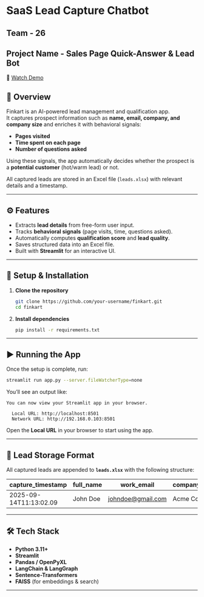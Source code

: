 # SaaS Lead Capture Chatbot 

## Team - 26
## Project Name - Sales Page Quick-Answer & Lead Bot

🎥 [Watch Demo](https://youtube.com/your-demo-video-link)

## 📌 Overview
Finkart is an AI-powered lead management and qualification app.  
It captures prospect information such as **name, email, company, and company size** and enriches it with behavioral signals:  

- **Pages visited**  
- **Time spent on each page**  
- **Number of questions asked**  

Using these signals, the app automatically decides whether the prospect is a **potential customer** (hot/warm lead) or not.

All captured leads are stored in an Excel file (`leads.xlsx`) with relevant details and a timestamp.

---

## ⚙️ Features
- Extracts **lead details** from free-form user input.  
- Tracks **behavioral signals** (page visits, time, questions asked).  
- Automatically computes **qualification score** and **lead quality**.  
- Saves structured data into an Excel file.  
- Built with **Streamlit** for an interactive UI.  

---

## 🚀 Setup & Installation

1. **Clone the repository**
   ```bash
   git clone https://github.com/your-username/finkart.git
   cd finkart
   ```

2. **Install dependencies**
   ```bash
   pip install -r requirements.txt
   ```

---

## ▶️ Running the App

Once the setup is complete, run:

```bash
streamlit run app.py --server.fileWatcherType=none
```

You’ll see an output like:

```
You can now view your Streamlit app in your browser.

  Local URL: http://localhost:8501
  Network URL: http://192.168.0.103:8501
```

Open the **Local URL** in your browser to start using the app.

---

## 📂 Lead Storage Format

All captured leads are appended to **`leads.xlsx`** with the following structure:

| capture_timestamp     | full_name | work_email                                   | company | qualification_score | lead_quality | pages_visited  | questions_asked | time_to_capture |
| --------------------- | --------- | -------------------------------------------- | ------- | ------------------- | ------------ | -------------- | --------------- | --------------- |
| 2025-09-14T11:13:02.09 | John Doe | [johndoe@gmail.com](mailto:johndoe@gmail.com) | Acme Co | 82                  | hot          | /home, /pricing | 3               | 120             |

---

## 🛠️ Tech Stack

* **Python 3.11+**
* **Streamlit**
* **Pandas / OpenPyXL**
* **LangChain & LangGraph**
* **Sentence-Transformers**
* **FAISS** (for embeddings & search)

---